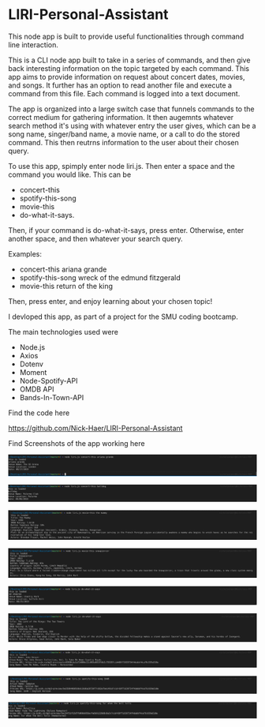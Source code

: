 # LIRI-Personal-Assistant
This node app is built to provide useful functionalities through command line interaction.


This is a CLI node app built to take in a series of commands, and then give back interesting information on the topic targeted by each command. This app aims to provide information on request about concert dates, movies, and songs. It further has an option to read another file and execute a command from this file. Each command is logged into a text document.

The app is organized into a large switch case that funnels commands to the correct medium for gathering information. It then augemnts whatever search method it's using with whatever entry the user gives, which can be a song name, singer/band name, a movie name, or a call to do the stored command. This then reutrns information to the user about their chosen query.

To use this app, spimply enter node liri.js. Then enter a space and the command you would like. This can be 

* concert-this
* spotify-this-song
* movie-this
* do-what-it-says.

Then, if your command is do-what-it-says, press enter. Otherwise, enter another space, and then whatever your search query.

Examples:

* concert-this ariana grande
* spotify-this-song wreck of the edmund fitzgerald 
* movie-this return of the king

Then, press enter, and enjoy learning about your chosen topic!

I devloped this app, as part of a project for the SMU coding bootcamp.

The main technologies used were 

* Node.js
* Axios
* Dotenv
* Moment
* Node-Spotify-API
* OMDB API
* Bands-In-Town-API

Find the code here

https://github.com/Nick-Haer/LIRI-Personal-Assistant

Find Screenshots of the app working here

![](/Screenshots/concert1.png)

![](/Screenshots/concert2.png)

![](/Screenshots/movie-1.png)

![](/Screenshots/movie2.png)

![](/Screenshots/do-what-it-says-concert.png)

![](/Screenshots/do-what-it-says-movie.png)

![](/Screenshots/do-what-it-says-song.png)

![](/Screenshots/spotify-1.png)

![](/Screenshots/spotify-2.png)